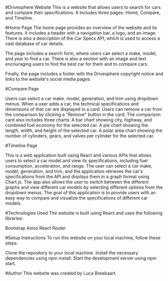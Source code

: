 #Drivesphere Website
This is a website that allows users to search for cars and compare their specifications. It includes three pages: Home, Compare, and Timeline.

#Home Page
The home page provides an overview of the website and its features. It includes a header with a navigation bar, a logo, and an image. There is also a description of the Car Specs API, which is used to access a vast database of car details.

The page includes a search form, where users can select a make, model, and year to find a car. There is also a section with an image and text encouraging users to find the best car for them and to compare cars.

Finally, the page includes a footer with the Drivesphere copyright notice and links to the website's social media pages.

#Compare Page

Users can select a car make, model, generation, and trim using dropdown menus.
When a user adds a car, the technical specifications and dimensions of that car are displayed in a card.
Users can remove a car from the comparison by clicking a "Remove" button in the card.
The comparison card also includes three charts:
A bar chart showing city, highway, and combined fuel economy for the selected car.
A pie chart showing the length, width, and height of the selected car.
A polar area chart showing the number of cylinders, gears, and valves per cylinder for the selected car.

#Timeline Page

This is a web application built using React and various APIs that allows users to select a car model and view its specifications, including fuel consumption, acceleration, and range. The user can select a car make, model, generation, and trim, and the application retrieves the car's specifications from the API and displays them in a graph format using Chart.js. The app also allows the user to switch between the different graphs and view different car models by selecting different options from the dropdown menus. The goal of this application is to provide users with an easy way to compare and visualize the specifications of different car models.

#Technologies Used
The website is built using React and uses the following libraries:

Bootstrap
Axios
React Router

#Setup Instructions
To run this website on your local machine, follow these steps:

Clone the repository to your local machine.
Install the necessary dependencies using npm install.
Start the development server using npm start.

#Author
This website was created by Luca Breebaart.


